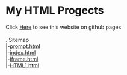 <h1>My HTML Progects</h1>
Click <a href="">Here</a> to see this website on github pages
<br>
<br>
. Sitemap
<br>
|-<a href="https://naomyadav.github.io/HTML/prompt.html">prompt.html</a>
<br>
|-<a href="https://naomyadav.github.io/HTML/index.html">index.html</a>
<br>
|-<a href="https://naomyadav.github.io/HTML/iframe.html">iframe.html</a>
<br>
|-<a href="https://naomyadav.github.io/HTML/HTML1.html">HTML1.html</a>
